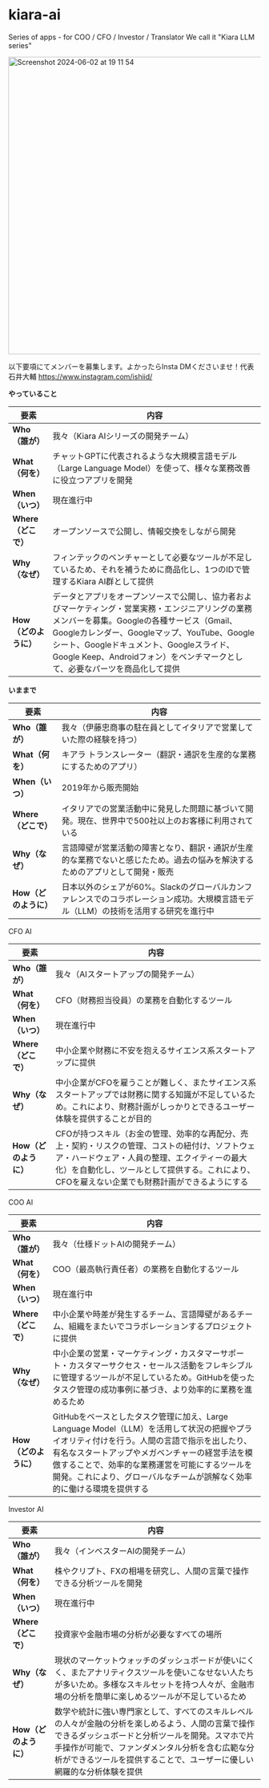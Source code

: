 # kiara-ai
Series of apps - for COO / CFO / Investor / Translator 
We call it "Kiara LLM series"

<img width="593" alt="Screenshot 2024-06-02 at 19 11 54" src="https://github.com/Kiara-Dev-Team/kiara-ai/assets/10541717/c7d95c4d-5f95-49f0-ac9a-2ed8a20a22a1">

以下要項にてメンバーを募集します。よかったらInsta DMくださいませ！代表 石井大輔
https://www.instagram.com/ishiid/

**やっていること**

| 要素            | 内容                                                                                                                                                                                                                      |
|-----------------|---------------------------------------------------------------------------------------------------------------------------------------------------------------------------------------------------------------------------|
| **Who（誰が）**      | 我々（Kiara AIシリーズの開発チーム）                                                                                                                                                                                           |
| **What（何を）**     | チャットGPTに代表されるような大規模言語モデル（Large Language Model）を使って、様々な業務改善に役立つアプリを開発                                                                                                                        |
| **When（いつ）**     | 現在進行中                                                                                                                                                                                                                   |
| **Where（どこで）**  | オープンソースで公開し、情報交換をしながら開発                                                                                                                                                                                       |
| **Why（なぜ）**      | フィンテックのベンチャーとして必要なツールが不足しているため、それを補うために商品化し、1つのIDで管理するKiara AI群として提供                                                                                                               |
| **How（どのように）** | データとアプリをオープンソースで公開し、協力者およびマーケティング・営業実務・エンジニアリングの業務メンバーを募集。Googleの各種サービス（Gmail、Googleカレンダー、Googleマップ、YouTube、Googleシート、Googleドキュメント、Googleスライド、Google Keep、Androidフォン）をベンチマークとして、必要なパーツを商品化して提供 |





**いままで**

| 要素       | 内容                                                                                           |
|------------|------------------------------------------------------------------------------------------------|
| **Who（誰が）**     | 我々（伊藤忠商事の駐在員としてイタリアで営業していた際の経験を持つ）                                                  |
| **What（何を）**    | キアラ トランスレーター（翻訳・通訳を生産的な業務にするためのアプリ）                                                    |
| **When（いつ）**    | 2019年から販売開始                                                                                   |
| **Where（どこで）** | イタリアでの営業活動中に発見した問題に基づいて開発。現在、世界中で500社以上のお客様に利用されている                                |
| **Why（なぜ）**     | 言語障壁が営業活動の障害となり、翻訳・通訳が生産的な業務でないと感じたため。過去の悩みを解決するためのアプリとして開発・販売                        |
| **How（どのように）**| 日本以外のシェアが60%。Slackのグローバルカンファレンスでのコラボレーション成功。大規模言語モデル（LLM）の技術を活用する研究を進行中 |

CFO AI

| 要素              | 内容                                                                                                                                                                                                                                                                                       |
|-------------------|--------------------------------------------------------------------------------------------------------------------------------------------------------------------------------------------------------------------------------------------------------------------------------------------|
| **Who（誰が）**       | 我々（AIスタートアップの開発チーム）                                                                                                                                                                                                                                                           |
| **What（何を）**      | CFO（財務担当役員）の業務を自動化するツール                                                                                                                                                                                                                                                 |
| **When（いつ）**      | 現在進行中                                                                                                                                                                                                                                                                                   |
| **Where（どこで）**   | 中小企業や財務に不安を抱えるサイエンス系スタートアップに提供                                                                                                                                                                                                                                               |
| **Why（なぜ）**       | 中小企業がCFOを雇うことが難しく、またサイエンス系スタートアップでは財務に関する知識が不足しているため。これにより、財務計画がしっかりとできるユーザー体験を提供することが目的                                                                                                                                                               |
| **How（どのように）**  | CFOが持つスキル（お金の管理、効率的な再配分、売上・契約・リスクの管理、コストの紐付け、ソフトウェア・ハードウェア・人員の整理、エクイティーの最大化）を自動化し、ツールとして提供する。これにより、CFOを雇えない企業でも財務計画ができるようにする                                                                  |

COO AI 

| 要素              | 内容                                                                                                                                                                                                                                                                                                                                                     |
|-------------------|----------------------------------------------------------------------------------------------------------------------------------------------------------------------------------------------------------------------------------------------------------------------------------------------------------------------------------------------------------|
| **Who（誰が）**       | 我々（仕様ドットAIの開発チーム）                                                                                                                                                                                                                                                                                                                                  |
| **What（何を）**      | COO（最高執行責任者）の業務を自動化するツール                                                                                                                                                                                                                                                                                                                    |
| **When（いつ）**      | 現在進行中                                                                                                                                                                                                                                                                                                                                                       |
| **Where（どこで）**   | 中小企業や時差が発生するチーム、言語障壁があるチーム、組織をまたいでコラボレーションするプロジェクトに提供                                                                                                                                                                                                                                                               |
| **Why（なぜ）**       | 中小企業の営業・マーケティング・カスタマーサポート・カスタマーサクセス・セールス活動をフレキシブルに管理するツールが不足しているため。GitHubを使ったタスク管理の成功事例に基づき、より効率的に業務を進めるため                                                                                                                                                                                                 |
| **How（どのように）**  | GitHubをベースとしたタスク管理に加え、Large Language Model（LLM）を活用して状況の把握やプライオリティ付けを行う。人間の言語で指示を出したり、有名なスタートアップやメガベンチャーの経営手法を模倣することで、効率的な業務運営を可能にするツールを開発。これにより、グローバルなチームが誤解なく効率的に働ける環境を提供する                                                                                                                                 |

Investor AI


| 要素              | 内容                                                                                                                                                                                                                                                                                                                                                           |
|-------------------|------------------------------------------------------------------------------------------------------------------------------------------------------------------------------------------------------------------------------------------------------------------------------------------------------------------------------------------------------------------|
| **Who（誰が）**       | 我々（インベスターAIの開発チーム）                                                                                                                                                                                                                                                                                                                                      |
| **What（何を）**      | 株やクリプト、FXの相場を研究し、人間の言葉で操作できる分析ツールを開発                                                                                                                                                                                                                                                                                                       |
| **When（いつ）**      | 現在進行中                                                                                                                                                                                                                                                                                                                                                             |
| **Where（どこで）**   | 投資家や金融市場の分析が必要なすべての場所                                                                                                                                                                                                                                                                                                                                  |
| **Why（なぜ）**       | 現状のマーケットウォッチのダッシュボードが使いにくく、またアナリティクスツールを使いこなせない人たちが多いため。多様なスキルセットを持つ人々が、金融市場の分析を簡単に楽しめるツールが不足しているため                                                                                                                                                |
| **How（どのように）**  | 数学や統計に強い専門家として、すべてのスキルレベルの人々が金融の分析を楽しめるよう、人間の言葉で操作できるダッシュボードと分析ツールを開発。スマホで片手操作が可能で、ファンダメンタル分析を含む広範な分析ができるツールを提供することで、ユーザーに優しい網羅的な分析体験を提供                                                                          |





